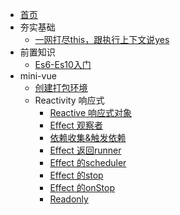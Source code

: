 - [首页](./README.md)
- 夯实基础
  - [一网打尽this，跟执行上下文说yes](./doc/夯实基础/this.md)
- 前置知识
  - [Es6-Es10入门](./doc/Es6-Es10教程.md)
- mini-vue
  - [创建打包环境](./doc/mini-vue/打包环境.md)
  - Reactivity 响应式
    - [Reactive 响应式对象](./doc/mini-vue/响应式对象.md)
    - [Effect 观察者](./doc/mini-vue/观察者.md)
    - [依赖收集&触发依赖](./doc/mini-vue/依赖收集.md)
    - [Effect 返回runner](./doc/mini-vue/返回runner.md)
    - [Effect 的scheduler](./doc/mini-vue/scheduler.md)
    - [Effect 的stop](./doc/mini-vue/stop.md)
    - [Effect 的onStop](./doc/mini-vue/onStop.md)
    - [Readonly](./doc/mini-vue/readonly.md)